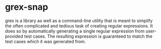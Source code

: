 # grex-snap

grex is a library as well as a command-line utility that is meant to simplify the often complicated and tedious task of creating regular expressions. It does so by automatically generating a single regular expression from user-provided test cases. The resulting expression is guaranteed to match the test cases which it was generated from.
